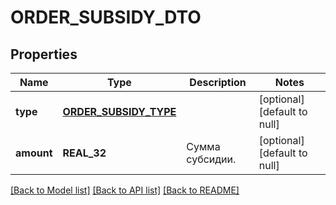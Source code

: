 # ORDER_SUBSIDY_DTO

## Properties
Name | Type | Description | Notes
------------ | ------------- | ------------- | -------------
**type** | [**ORDER_SUBSIDY_TYPE**](OrderSubsidyType.md) |  | [optional] [default to null]
**amount** | **REAL_32** | Сумма субсидии. | [optional] [default to null]

[[Back to Model list]](../README.md#documentation-for-models) [[Back to API list]](../README.md#documentation-for-api-endpoints) [[Back to README]](../README.md)


